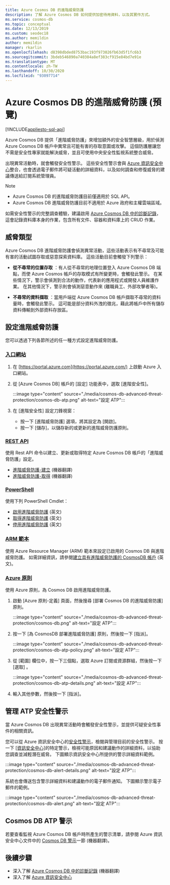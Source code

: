 ```yaml
---
title: Azure Cosmos DB 的進階威脅防護
description: 了解 Azure Cosmos DB 如何提供加密待用資料，以及其實作方式。
ms.service: cosmos-db
ms.topic: conceptual
ms.date: 12/13/2019
ms.custom: seodec18
ms.author: memildin
author: memildin
manager: rkarlin
ms.openlocfilehash: d8398dbded8753bac193f973026fb63d5f1fc6b3
ms.sourcegitcommit: 3bdeb546890a740384a8ef383cf915e84bd7e91e
ms.translationtype: MT
ms.contentlocale: zh-TW
ms.lasthandoff: 10/30/2020
ms.locfileid: "93097714"
---
```

# <a name="advanced-threat-protection-for-azure-cosmos-db-preview"></a>Azure Cosmos DB 的進階威脅防護 (預覽)
[!INCLUDE[appliesto-sql-api](includes/appliesto-sql-api.md)]

Azure Cosmos DB 提供「進階威脅防護」來增加額外的安全智慧層級，用於偵測 Azure Cosmos DB 帳戶中異常且可能有害的存取意圖或攻擊。 這個防護層讓您不需是安全性專家就能解決威脅，並且可使用中央安全性監視系統整合威脅。

出現異常活動時，就會觸發安全性警示。 這些安全性警示會與 [Azure 資訊安全中心](https://azure.microsoft.com/services/security-center/)整合，也會透過電子郵件將可疑活動的詳細資料，以及如何調查和修復威脅的建議傳送給訂閱系統管理員。

> [!NOTE]
>
> * Azure Cosmos DB 的進階威脅防護目前僅適用於 SQL API。
> * Azure Cosmos DB 進階威脅防護目前不適用於 Azure 政府和主權雲端區域。

如需安全性警示的完整調查體驗，建議啟用 [Azure Cosmos DB 中的診斷記錄](./monitor-cosmos-db.md)，這會記錄資料庫本身的作業，包含所有文件、容器和資料庫上的 CRUD 作業。

## <a name="threat-types"></a>威脅類型

Azure Cosmos DB 進階威脅防護會偵測異常活動，這些活動表示有不尋常及可能有害的活動試圖存取或惡意探索資料庫。 這些活動目前會觸發下列警示：

- **從不尋常的位置存取** ：有人從不尋常的地理位置登入 Azure Cosmos DB 端點，而使 Azure Cosmos 帳戶的存取模式有所變更時，會觸發此警示。 在某些情況下，警示會偵測到合法的動作，代表新的應用程式或開發人員維護作業。 在其他情況下，警示則會偵測惡意動作來 (離職員工、外部攻擊者等)。

- **不尋常的資料擷取** ：當用戶端從 Azure Cosmos DB 帳戶擷取不尋常的資料量時，會觸發此警示。 這可能是部分資料外洩的徵兆，藉此將帳戶中所有儲存資料傳輸到外部資料存放區。



## <a name="configure-advanced-threat-protection"></a>設定進階威脅防護

您可以透過下列各節所述的任一種方式設定進階威脅防護。

### <a name="portal"></a>[入口網站](#tab/azure-portal)

1. 在 [https://portal.azure.com](https://portal.azure.com/) 上啟動 Azure 入口網站。

2. 從 [Azure Cosmos DB] 帳戶的 [設定] 功能表中，選取 [進階安全性]。

    :::image type="content" source="./media/cosmos-db-advanced-threat-protection/cosmos-db-atp.png" alt-text="設定 ATP":::

3. 在 [進階安全性] 設定刀鋒視窗：

    * 按一下 [進階威脅防護] 選項，將其設定為 [開啟]。
    * 按一下 [儲存]，以儲存新的或更新的進階威脅防護原則。   

### <a name="rest-api"></a>[REST API](#tab/rest-api)

使用 Rest API 命令以建立、更新或取得特定 Azure Cosmos DB 帳戶的「進階威脅防護」設定。

* [進階威脅防護-建立](/rest/api/securitycenter/advancedthreatprotection/create) (機器翻譯)
* [進階威脅防護-取得](/rest/api/securitycenter/advancedthreatprotection/get) (機器翻譯)

### <a name="powershell"></a>[PowerShell](#tab/azure-powershell)

使用下列 PowerShell Cmdlet：

* [啟用進階威脅防護](/powershell/module/az.security/enable-azsecurityadvancedthreatprotection?viewFallbackFrom=azps-2.4.0) (英文)
* [取得進階威脅防護](/powershell/module/az.security/get-azsecurityadvancedthreatprotection?viewFallbackFrom=azps-2.4.0) (英文)
* [停用進階威脅防護](/powershell/module/az.security/disable-azsecurityadvancedthreatprotection?viewFallbackFrom=azps-2.4.0) (英文)

### <a name="arm-template"></a>[ARM 範本](#tab/arm-template)

使用 Azure Resource Manager (ARM) 範本來設定已啟用的 Cosmos DB 與進階威脅防護。
如需詳細資訊，請參閱[建立具有進階威脅防護的 CosmosDB 帳戶](https://azure.microsoft.com/resources/templates/201-cosmosdb-advanced-threat-protection-create-account/) (英文)。

### <a name="azure-policy"></a>[Azure 原則](#tab/azure-policy)

使用 Azure 原則，為 Cosmos DB 啟用進階威脅防護。

1. 啟動 [Azure 原則-定義] 頁面，然後搜尋 [部署 Cosmos DB 的進階威脅防護] 原則。

    :::image type="content" source="./media/cosmos-db-advanced-threat-protection/cosmos-db.png" alt-text="設定 ATP"::: 

1. 按一下 [為 CosmosDB 部署進階威脅防護] 原則，然後按一下 [指派]。

    :::image type="content" source="./media/cosmos-db-advanced-threat-protection/cosmos-db-atp-policy.png" alt-text="設定 ATP":::


1. 從 [範圍] 欄位中，按一下三個點，選取 Azure 訂閱或資源群組，然後按一下 [選取] 。

    :::image type="content" source="./media/cosmos-db-advanced-threat-protection/cosmos-db-atp-details.png" alt-text="設定 ATP":::


1. 輸入其他參數，然後按一下 [指派]。




## <a name="manage-atp-security-alerts"></a>管理 ATP 安全性警示

當 Azure Cosmos DB 出現異常活動時會觸發安全性警示，並提供可疑安全性事件的相關資訊。 

 您可以從 Azure 資訊安全中心的[安全性警示](../security-center/security-center-alerts-overview.md)，檢閱與管理目前的安全性警示。  按一下 [[資訊安全中心]](https://ms.portal.azure.com/#blade/Microsoft_Azure_Security/SecurityMenuBlade/0)的特定警示，檢視可能原因和建議動作的詳細資料，以協助您調查並減輕潛在威脅。 下圖顯示資訊安全中心所提供的警示詳細資料範例。

 :::image type="content" source="./media/cosmos-db-advanced-threat-protection/cosmos-db-alert-details.png" alt-text="設定 ATP":::

系統也會傳送包含警示詳細資料和建議動作的電子郵件通知。 下圖顯示警示電子郵件的範例。

 :::image type="content" source="./media/cosmos-db-advanced-threat-protection/cosmos-db-alert.png" alt-text="設定 ATP":::

## <a name="cosmos-db-atp-alerts"></a>Cosmos DB ATP 警示

 若要查看監視 Azure Cosmos DB 帳戶時所產生的警示清單，請參閱 Azure 資訊安全中心文件中的 [Cosmos DB 警示](../security-center/alerts-reference.md#alerts-azurecosmos)一節 (機器翻譯)。

## <a name="next-steps"></a>後續步驟

* 深入了解 [Azure Cosmos DB 中的診斷記錄](cosmosdb-monitor-resource-logs.md) (機器翻譯)
* 深入了解 [Azure 資訊安全中心](../security-center/security-center-introduction.md)